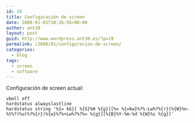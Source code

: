 ```yaml
---
id: 19
title: Configuración de screen
date: 2008-01-01T10:26:56+00:00
author: ant30
layout: post
guid: http://www.wordpress.ant30.es/?p=19
permalink: /2008/01/configuracion-de-screen/
categories:
  - blog
tags:
  - screen
  - software
---
```

Configuración de screen actual:

```
vbell off
hardstatus alwayslastline
hardstatus string '%{= kG}[ %{G}%H %{g}][%= %{=kw}%?%-Lw%?%{r}(%{W}%n-%t%?(%u)%?%{r})%{w}%?%+Lw%?%?%= %{g}][%{B}%Y-%m-%d %{W}%c %{g}]'
```
